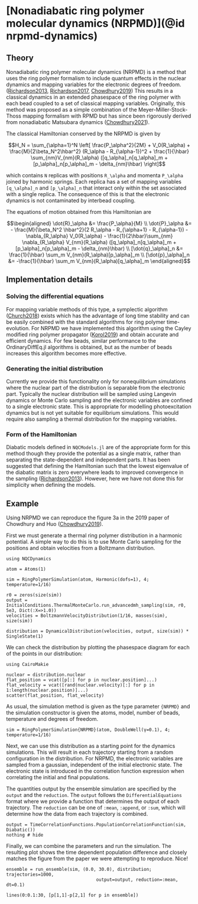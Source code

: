 # [Nonadiabatic ring polymer molecular dynamics (NRPMD)](@id nrpmd-dynamics)

## Theory

Nonadiabatic ring polymer molecular dynamics (NRPMD) is a method that uses the ring polymer
formalism to include quantum effects in the nuclear dynamics and mapping variables
for the electronic degrees of freedom.
([Richardson2013](@cite), [Richardson2017](@cite), [Chowdhury2019](@cite))
This results in a classical dynamics in an extended phasespace of the ring polymer
with each bead coupled to a set of classical mapping variables.
Originally, this method was proposed as a simple combination of the 
Meyer-Miller-Stock-Thoss mapping formalism with RPMD but has since been
rigorously derived from nonadiabatic Matsubara dynamics ([Chowdhury2021](@cite)).

The classical Hamiltonian conserved by the NRPMD is given by

```math
H_N = \sum_{\alpha=1}^N \left[
\frac{P_\alpha^2}{2M} + V_0(R_\alpha)
+ \frac{M}{2\beta_N^2\hbar^2} (R_\alpha - R_{\alpha-1})^2
+ \frac{1}{\hbar} \sum_{nm}V_{nm}(R_\alpha)
([q_\alpha]_n[q_\alpha]_m + [p_\alpha]_n[p_\alpha]_m - \delta_{nm}\hbar)
\right]
```

which contains ``N`` replicas with positions ``R_\alpha`` and momenta ``P_\alpha``
joined by harmonic springs.
Each replica has a set of mapping variables ``[q_\alpha]_n`` and ``[p_\alpha]_n``
that interact only within the set associated with a single replica.
The consequence of this is that the electronic dynamics is not contaminated by interbead 
coupling.

The equations of motion obtained from this Hamiltonian are

```math
\begin{aligned}
\dot{R}_\alpha &= \frac{P_\alpha}{M}
\\
\dot{P}_\alpha &=
- \frac{M}{\beta_N^2 \hbar^2}(2 R_\alpha - R_{\alpha+1} - R_{\alpha-1})
- \nabla_{R_\alpha} V_0(R_\alpha)
- \frac{1}{2\hbar}\sum_{nm} \nabla_{R_\alpha} V_{nm}(R_\alpha)
([q_\alpha]_n[q_\alpha]_m + [p_\alpha]_n[p_\alpha]_m - \delta_{nm}\hbar)
\\
[\dot{q}_\alpha]_n &=
\frac{1}{\hbar} \sum_m V_{nm}(R_\alpha)[p_\alpha]_m
\\
[\dot{p}_\alpha]_n &=
-\frac{1}{\hbar} \sum_m V_{nm}(R_\alpha)[q_\alpha]_m
\end{aligned}
```

## Implementation details

### Solving the differential equations

For mapping variable methods of this type, a symplectic algorithm ([Church2018](@cite))
exists which has the advantage of long time stability and can be easily combined
with the standard algorithms for ring polymer time-evolution.
For NRPMD we have implemented this algorithm using the Cayley modified ring polymer
propagator ([Korol2019](@cite)) and obtain accurate and efficient dynamics.
For few beads, similar performance to the OrdinaryDiffEq.jl algorithms
is obtained, but as the number of beads increases this algorithm becomes more effective.

### Generating the initial distribution

Currently we provide this functionality only for nonequilibrium simulations where the nuclear part
of the distribution is separable from the electronic part.
Typically the nuclear distribution will be sampled using Langevin dynamics or Monte Carlo
sampling and the electronic variables are confined to a single electronic state.
This is appropriate for modelling photoexcitation dynamics but is not yet suitable
for equilibrium simulations.
This would require also sampling a thermal distribution for the mapping variables.

### Form of the Hamiltonian

Diabatic models defined in `NQCModels.jl` are of the appropriate form for
this method though they provide the potential as a single matrix, rather than separating
the state-dependent and independent parts.
It has been suggested that defining the Hamiltonian such that the lowest eigenvalue
of the diabatic matrix is zero everywhere leads to improved convergence in the sampling
([Richardson2013](@cite)).
However, here we have not done this for simplicity when defining the models.

## Example

Using NRPMD we can reproduce the figure 3a in the 2019 paper of Chowdhury
and Huo ([Chowdhury2019](@cite)).

First we must generate a thermal ring polymer distribution in a harmonic potential.
A simple way to do this is to use Monte Carlo sampling for the positions and
obtain velocities from a Boltzmann distribution.

```@example nrpmd
using NQCDynamics

atom = Atoms(1)

sim = RingPolymerSimulation(atom, Harmonic(dofs=1), 4; temperature=1/16)

r0 = zeros(size(sim))
output = InitialConditions.ThermalMonteCarlo.run_advancedmh_sampling(sim, r0, 5e3, Dict(:X=>1.0))
velocities = BoltzmannVelocityDistribution(1/16, masses(sim), size(sim))

distribution = DynamicalDistribution(velocities, output, size(sim)) * SingleState(1)
```

We can check the distribution by plotting the phasespace diagram for each of the points
in our distribution:

```@example nrpmd
using CairoMakie

nuclear = distribution.nuclear
flat_position = vcat([p[:] for p in nuclear.position]...)
flat_velocity = vcat([rand(nuclear.velocity)[:] for p in 1:length(nuclear.position)]...)
scatter(flat_position, flat_velocity)
```

As usual, the simulation method is given as the type parameter `{NRPMD}` and
the simulation constructor is given the atoms, model, number of beads,
temperature and degrees of freedom.

```@example nrpmd
sim = RingPolymerSimulation{NRPMD}(atom, DoubleWell(γ=0.1), 4; temperature=1/16)
```

Next, we can use this distribution as a starting point for the dynamics simulations.
This will result in each trajectory starting from a random configuration in the
distribution.
For NRPMD, the electronic variables are sampled from a gaussian, independent of the
initial electronic state.
The electronic state is introduced in the correlation function expression when correlating
the initial and final populations.

The quantities output by the ensemble simulation are specified by the `output` and the
`reduction`.
The `output` follows the `DifferentialEquations` format where we provide a function
that determines the output of each trajectory.
The `reduction` can be one of `:mean`, `:append`, or `:sum`, which will determine
how the data from each trajectory is combined.

```@example nrpmd
output = TimeCorrelationFunctions.PopulationCorrelationFunction(sim, Diabatic())
nothing # hide
```

Finally, we can combine the parameters and run the simulation.
The resulting plot shows the time dependent population difference and closely matches
the figure from the paper we were attempting to reproduce. Nice!

```@example nrpmd
ensemble = run_ensemble(sim, (0.0, 30.0), distribution; trajectories=1000,
                                  output=output, reduction=:mean, dt=0.1)

lines(0:0.1:30, [p[1,1]-p[2,1] for p in ensemble])
```
